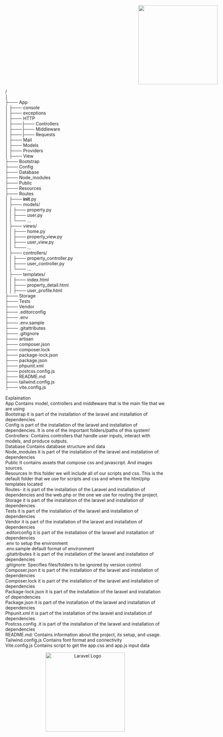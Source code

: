 <img src="https://dev-vincentelipe.pantheonsite.io/wp-content/uploads/2023/11/siteLogo.png" width="250" style="padding-left:30em">

/<br>
│<br>
├─── App<br>
│    ├─── console<br>
│    ├─── exceptions<br>
│    ├─── HTTP<br>
│    ├───├─── Controllers<br>
│    ├───├─── Middleware<br>
│    ├───├─── Requests<br>
│    ├─── Mail<br>
│    ├─── Models<br>
│    ├─── Providers<br>
│    ├─── View<br>
├─── Bootstrap<br>
├─── Config<br>
├─── Database<br>
├─── Node_modules<br>
├─── Public<br>
├─── Resources<br>
├─── Routes<br>
│    ├─── __init__.py<br>
│    ├─── models/<br>
│    │    ├─── property.py<br>
│    │    ├─── user.py<br>
│    │    └─── ...<br>
│    ├─── views/<br>
│    │    ├─── home.py<br>
│    │    ├─── property_view.py<br>
│    │    ├─── user_view.py<br>
│    │    └─── ...<br>
│    ├─── controllers/<br>
│    │    ├─── property_controller.py<br>
│    │    ├─── user_controller.py<br>
│    │    └─── ...<br>
│    ├─── templates/<br>
│    │    ├─── index.html<br>
│    │    ├─── property_detail.html<br>
│    │    ├─── user_profile.html<br>
├─── Storage<br>
├─── Tests<br>
├─── Vendor<br>
├─── .editorconfig<br>
├─── .env<br>
├─── .env.sample<br>
├─── .gitattributes<br>
├─── .gitignore<br>
├─── artisan<br>
├─── composer.json<br>
├─── composer.lock<br>
├─── package-lock.json<br>
├─── package.json<br>
├─── phpunit.xml<br>
├─── postcss.config.js<br>
├─── README.md<br>
├─── tailwind.config.js<br>
├─── vite.config.js<br>
<br>
Explaination<br>
App Contains model, controllers and middleware that is the main file that we are using<br>
Bootstrap it is part of the installation of the laravel and installation of dependencies<br>
Config is part of the installation of the laravel and installation of dependencies. It is one of the important folders/paths of this system!<br>
Controllers: Contains controllers that handle user inputs, interact with models, and produce outputs.<br>
Database Contains database structure and data <br>
Node_modules it is part of the installation of the laravel and installation of dependencies<br>
Public It contains assets that compose css and javascript. And images sources. <br>
Resources In this folder we will include all of our scripts and css. This is the default folder that we use for scripts and css and where the html/php templates located <br>
Routes-  it is part of the installation of the Laravel and installation of dependencies and the  web.php or the one we use for routing the project.<br>
Storage it is part of the installation of the laravel and installation of dependencies<br>
Tests it is part of the installation of the laravel and installation of dependencies<br>
Vendor it is part of the installation of the laravel and installation of dependencies<br>
.editorconfig it is part of the installation of the laravel and installation of dependencies<br>
.env to setup the environment<br>
.env.sample default format of environment<br>
.gitattributes it is part of the installation of the laravel and installation of dependencies<br>
.gitignore: Specifies files/folders to be ignored by version control <br>
Composer.json it is part of the installation of the laravel and installation of dependencies<br>
Composer.lock it is part of the installation of the laravel and installation of dependencies<br>
Package-lock.json it is part of the installation of the laravel and installation of dependencies<br>
Package.json it is part of the installation of the laravel and installation of dependencies<br>
Phpunit.xml  it is part of the installation of the laravel and installation of dependencies<br>
Postcss.config .it is part of the installation of the laravel and installation of dependencies<br>
README.md: Contains information about the project, its setup, and usage.<br>
Tailwind.config.js Contains font format and connectivity<br>
Vite.config.js Contains script to get the app.css and app.js input data<br>
<p align="center"><a href="https://laravel.com" target="_blank"><img src="https://raw.githubusercontent.com/laravel/art/master/logo-lockup/5%20SVG/2%20CMYK/1%20Full%20Color/laravel-logolockup-cmyk-red.svg" width="250" alt="Laravel Logo"></a></p>    
